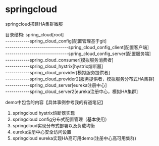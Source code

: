 # springcloud
springcloud搭建HA集群微服

目录结构:
spring_cloud[root]                                                                                                                         
------------spring_cloud_config[配置管理基于git]                                                                                           
-------------------------------spring_cloud_config_client[配置客户端]                                                                       
-------------------------------spring_cloud_config_server[配置服务端]                                                                       
------------spring_cloud_consumer[模拟服务消费者]                                                                                           
------------spring_cloud_hystrix[hystrix熔断器]                                                                                             
------------spring_cloud_provider[模拟服务提供者]                                                                                           
------------spring_cloud_provider2[服务提供者，模拟服务分布式HA集群]                                                                         
------------spring_cloud_server[eureka注册中心]                                                                                            
------------spring_cloud_server2[eureka注册中心，模拟HA集群]                                                                                

demo中包含的内容【具体事例参考我的有道笔记】
1. springcloud hystrix熔断器实现
2. springcloud config分布式配置管理（基本使用）
3. springcloud实现分布式部署以及负载均衡
4. eureka注册中心安全访问设置
5. springcloud eureka实现HA高可用demo(注册中心高可用集群)
